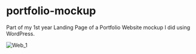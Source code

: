 # portfolio-mockup
Part of my 1st year Landing Page of a Portfolio Website mockup I did using WordPress.

![Web_1](https://github.com/gabrieliusjan/portfolio-mockup/assets/144029939/d7c6b60a-4e6b-4b2e-be2b-417e2c530b49)
